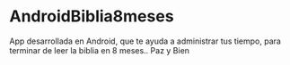 # AndroidBiblia8meses
App desarrollada en Android, que te ayuda a administrar tus tiempo, para terminar de leer la biblia en 8 meses.. Paz y Bien

